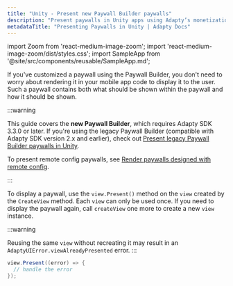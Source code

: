 ```yaml
---
title: "Unity - Present new Paywall Builder paywalls"
description: "Present paywalls in Unity apps using Adapty’s monetization tools."
metadataTitle: "Presenting Paywalls in Unity | Adapty Docs"
---
```


import Zoom from 'react-medium-image-zoom';
import 'react-medium-image-zoom/dist/styles.css';
import SampleApp from '@site/src/components/reusable/SampleApp.md'; 

If you've customized a paywall using the Paywall Builder, you don't need to worry about rendering it in your mobile app code to display it to the user. Such a paywall contains both what should be shown within the paywall and how it should be shown.

:::warning

This guide covers the **new Paywall Builder**, which requires Adapty SDK 3.3.0 or later. If you're using the legacy Paywall Builder (compatible with Adapty SDK version 2.x and earlier), check out [Present legacy Paywall Builder paywalls in Unity](unity-present-paywalls-legacy).

To present remote config paywalls, see [Render paywalls designed with remote config](present-remote-config-paywalls).

:::

To display a paywall, use the `view.Present()` method on the `view` created by the `CreateView` method. Each `view` can only be used once. If you need to display the paywall again, call `createView` one more to create a new `view` instance. 

:::warning

Reusing the same `view` without recreating it may result in an `AdaptyUIError.viewAlreadyPresented` error.
:::

```csharp showLineNumbers title="Unity"
view.Present((error) => {
  // handle the error
});
```

<SampleApp />